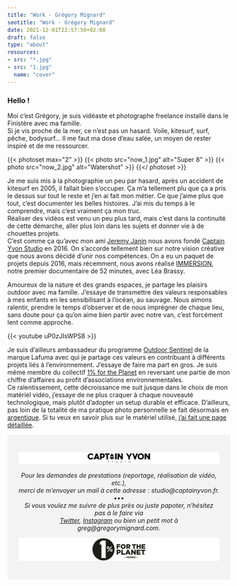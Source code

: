 ```yaml
---
title: "Work - Grégory Mignard"
seotitle: "Work - Grégory Mignard"
date: 2021-12-01T22:57:50+02:00
draft: false
type: "about"
resources:
- src: "*.jpg"
- src: "1.jpg"
  name: "cover"
---
```


### Hello !

Moi c’est Grégory, je suis vidéaste et photographe freelance installé dans le Finistère avec ma famille.  
Si je vis proche de la mer, ce n’est pas un hasard. Voile, kitesurf, surf, pêche, bodysurf… Il me faut ma dose d’eau salée, un moyen de rester inspiré et de me ressourcer.

{{< photoset max="2" >}}
  {{< photo src="now_1.jpg" alt="Super 8" >}}
  {{< photo src="now_2.jpg" alt="Watershot" >}}
{{</ photoset >}}

Je me suis mis à la photographie un peu par hasard, après un accident de kitesurf en 2005, il fallait bien s’occuper. Ça m’a tellement plu que ça a pris le dessus sur tout le reste et j’en ai fait mon métier. Ce que j’aime plus que tout, c’est documenter les belles histoires. J’ai mis du temps à le comprendre, mais c’est vraiment ça mon truc.  
Réaliser des vidéos est venu un peu plus tard, mais c’est dans la continuité de cette démarche, aller plus loin dans les sujets et donner vie à de chouettes projets.  
C’est comme ça qu’avec mon ami [Jeremy Janin](https://jeremyjanin.com/) nous avons fondé [Captain Yvon Studio](https://captainyvon.fr/) en 2016. On s’accorde tellement bien sur notre vision créative que nous avons décidé d’unir nos compétences. On a eu un paquet de projets depuis 2016, mais récemment, nous avons réalisé [IMMERSION](https://vimeo.com/ondemand/immersionlefilm), notre premier documentaire de 52 minutes, avec Léa Brassy.  

Amoureux de la nature et des grands espaces, je partage les plaisirs outdoor avec ma famille. J’essaye de transmettre des valeurs responsables à mes enfants en les sensibilisant à l’océan, au sauvage. Nous aimons ralentir, prendre le temps d’observer et de nous imprégner de chaque lieu, sans doute pour ça qu’on aime bien partir avec notre van, c’est forcément lent comme approche.  

<div>
{{< youtube uP0zJIsWPS8 >}}
</div>

Je suis d’ailleurs ambassadeur du programme [Outdoor Sentinel](https://www.lafuma.com/fr/outdoor-sentinels) de la marque Lafuma avec qui je partage ces valeurs en contribuant à différents projets liés à l’environnement. J’essaye de faire ma part en gros. Je suis même membre du collectif [1% for the Planet](https://www.onepercentfortheplanet.fr/) en reversant une partie de mon chiffre d’affaires au profit d’associations environnementales.  
Ce ralentissement, cette décroissance me suit jusque dans le choix de mon matériel vidéo, j’essaye de ne plus craquer à chaque nouveauté technologique, mais plutôt d’adopter un setup durable et efficace. D’ailleurs, pas loin de la totalité de ma pratique photo personnelle se fait désormais en [argentique](https://gregorymignard.com/grain/). Si tu veux en savoir plus sur le matériel utilisé, [j’ai fait une page détaillée](https://gregorymignard.com/equipement/).

<div style="max-width: 57rem!important; background-color: #F3F3F3;border:1px solid #F3F3F3;padding:24px;text-align:center;font-style: italic;"><p><a href="https://captainyvon.fr/" target="_blank" style="border-bottom: none;""><img src="cys.png" /></a></p><p>Pour les demandes de prestations (reportage, réalisation de vidéo, etc.),<br/>merci de m’envoyer un mail à cette adresse : studio@captainyvon.fr.<br/>•••<br/>Si vous voulez me suivre de plus près ou juste papoter, n’hésitez pas à le faire via<br/><a href="https://twitter.com/gregmignard/" target="_blank">Twitter</a>, <a href="https://instagram.com/gregmignard/" target="_blank">Instagram</a> ou bien un petit mot à greg@gregorymignard.com.</p><p><a href="https://www.onepercentfortheplanet.fr/" target="_blank" style="border-bottom: none;""><img src="1percent.png" /></a></p></div>